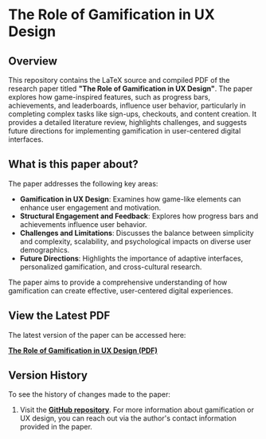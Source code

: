 # The Role of Gamification in UX Design

## Overview

This repository contains the LaTeX source and compiled PDF of the research paper titled **"The Role of Gamification in UX Design"**. The paper explores how game-inspired features, such as progress bars, achievements, and leaderboards, influence user behavior, particularly in completing complex tasks like sign-ups, checkouts, and content creation. It provides a detailed literature review, highlights challenges, and suggests future directions for implementing gamification in user-centered digital interfaces.

## What is this paper about?

The paper addresses the following key areas:

- **Gamification in UX Design**: Examines how game-like elements can enhance user engagement and motivation.
- **Structural Engagement and Feedback**: Explores how progress bars and achievements influence user behavior.
- **Challenges and Limitations**: Discusses the balance between simplicity and complexity, scalability, and psychological impacts on diverse user demographics.
- **Future Directions**: Highlights the importance of adaptive interfaces, personalized gamification, and cross-cultural research.

The paper aims to provide a comprehensive understanding of how gamification can create effective, user-centered digital experiences.

## View the Latest PDF

The latest version of the paper can be accessed here:

[**The Role of Gamification in UX Design (PDF)**](https://github.com/SuhJae/gamification/blob/main/The%20Role%20of%20Gamification%20in%20UX%20Design.pdf)

## Version History

To see the history of changes made to the paper:

1. Visit the [**GitHub repository**](https://github.com/SuhJae/gamification).
For more information about gamification or UX design, you can reach out via the author's contact information provided in the paper.
